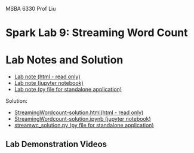 MSBA 6330 Prof Liu

# Spark Lab 9: Streaming Word Count

# Lab Notes and Solution

- [Lab note (html - read only)](StreamingWordcount.html)
- [Lab note (jupyter notebook)](StreamingWordcount.ipynb)
- [Lab note (py file for standalone application)](streamwc.py)

Solution:

- [StreamingWordcount-solution.html(html - read only)](StreamingWordcount-solution.html)
- [StreamingWordcount-solution.ipynb (jupyter notebook)](StreamingWordcount-solution.ipynb)
- [streamwc_solution.py  (py file for standalone application)](streamwc_solution.py)

## Lab Demonstration Videos

